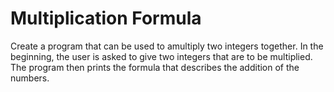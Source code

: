 
# Multiplication Formula

Create a program that can be used to amultiply two integers together. In the beginning, the user is asked to give two integers that are to be multiplied. The program then prints the formula that describes the addition of the numbers.
